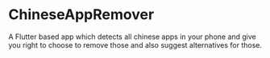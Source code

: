 # ChineseAppRemover

A Flutter based app which detects all chinese apps in your phone and give you right to choose to remove those and also suggest alternatives for those.
